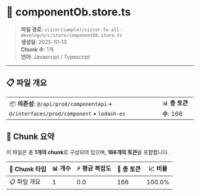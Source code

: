 # 📄 componentOb.store.ts

> **파일 경로**: `vizier(sample)/vizier-fe-all-develop/src/store/componentOb.store.ts`  
> **생성일**: 2025-10-13  
> **Chunk 수**: 1개  
> **언어**: Javascript / Typescript
---





## 📋 파일 개요

| | |
|--|--|
| 📦 **의존성**: `@/api/prod/componentApi` • `@/interfaces/prod/component` • `lodash-es` | 📊 **총 토큰 수**: 166 |






## 🧩 Chunk 요약

이 파일은 총 **1개의 chunk**로 구성되어 있으며, **166개의 토큰**을 포함합니다.

| 🧩 Chunk 타입 | 📊 개수 | ⚡ 평균 복잡도 | 📝 총 토큰 | 📈 비율 |
|---------------|--------|-------------|----------|--------|
| 📋 파일 개요 | 1 | 0.0 | 166 | 100.0% |

